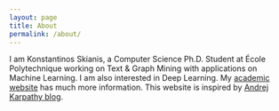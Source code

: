 ```yaml
---
layout: page
title: About
permalink: /about/
---
```


I am Konstantinos Skianis, a Computer Science Ph.D. Student at École Polytechnique working on Text & Graph Mining with applications on Machine Learning. I am also interested in Deep Learning. My [academic website](http://www.lix.polytechnique.fr/~kskianis/) has much more information. This website is inspired by [Andrej Karpathy blog](http://karpathy.github.io/).